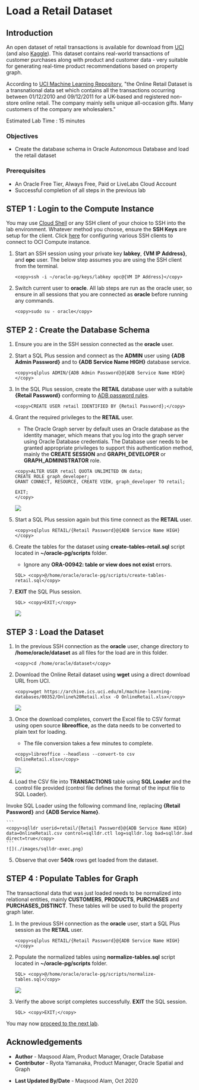 # Load a Retail Dataset

## Introduction

An open dataset of retail transactions is available for download from [UCI](https://archive.ics.uci.edu/ml/datasets/online+retail) (and also [Kaggle](https://www.kaggle.com/jihyeseo/online-retail-data-set-from-uci-ml-repo)). This dataset contains real-world transactions of customer purchases along with product and customer data - very suitable for generating real-time product recommendations based on property graph.

According to [UCI Machine Learning Repository](https://archive.ics.uci.edu/ml/datasets/online+retail), "the Online Retail Dataset is a transnational data set which contains all the transactions occurring between 01/12/2010 and 09/12/2011 for a UK-based and registered non-store online retail. The company mainly sells unique all-occasion gifts. Many customers of the company are wholesalers."

Estimated Lab Time : 15 minutes

### Objectives

- Create the database schema in Oracle Autonomous Database and load the retail dataset

### Prerequisites

- An Oracle Free Tier, Always Free, Paid or LiveLabs Cloud Account
- Successful completion of all steps in the previous lab

## **STEP 1** : Login to the Compute Instance

You may use [Cloud Shell](https://docs.cloud.oracle.com/en-us/iaas/Content/API/Concepts/cloudshellintro.htm) or any SSH client of your choice to SSH into the lab environment. Whatever method you choose, ensure the **SSH Keys** are setup for the client. Click [here](https://docs.cloud.oracle.com/en-us/iaas/Content/GSG/Tasks/testingconnection.htm ) for configuring various SSH clients to connect to OCI Compute instance.

1. Start an SSH session using your private key **labkey**, **{VM IP Address}**, and **opc** user. The below step assumes you are using the SSH client from the terminal.

    ```
    <copy>ssh -i ~/oracle-pg/keys/labkey opc@{VM IP Address}</copy>
    ```

2. Switch current user to **oracle**. All lab steps are run as the oracle user, so ensure in all sessions that you are connected as **oracle** before running any commands.

    ```
    <copy>sudo su - oracle</copy>
    ```

## **STEP 2** : Create the Database Schema

1. Ensure you are in the SSH session connected as the **oracle** user.

2. Start a SQL Plus session and connect as the **ADMIN** user using **{ADB Admin Password}** and to **{ADB Service Name HIGH}** database service.

    ```
    <copy>sqlplus ADMIN/{ADB Admin Password}@{ADB Service Name HIGH}</copy>
    ```

3. In the SQL Plus session, create the **RETAIL** database user with a suitable **{Retail Password}** conforming to [ADB password rules](https://docs.oracle.com/en/cloud/paas/autonomous-data-warehouse-cloud/user/manage-users-admin.html#GUID-B227C664-EBA0-4B5E-B11C-A56B16567C1B).

    ```
    <copy>CREATE USER retail IDENTIFIED BY {Retail Password};</copy>
    ```

4. Grant the required privileges to the **RETAIL** user.

    - The Oracle Graph server by default uses an Oracle database as the identity manager, which means that you log into the graph server using Oracle Database credentials. The Database user needs to be granted appropriate privileges to support this authentication method, mainly the **CREATE SESSION** and  **GRAPH\_DEVELOPER** or **GRAPH\_ADMINISTRATOR** role.

    ```
    <copy>ALTER USER retail QUOTA UNLIMITED ON data;
    CREATE ROLE graph_developer;
    GRANT CONNECT, RESOURCE, CREATE VIEW, graph_developer TO retail;

    EXIT;
    </copy>
    ```
    ![](./images/sqlplus-create-retail-user.png)

5. Start a SQL Plus session again but this time connect as the **RETAIL** user.

    ```
    <copy>sqlplus RETAIL/{Retail Password}@{ADB Service Name HIGH}</copy>
    ```

6. Create the tables for the dataset using **create-tables-retail.sql** script located in **~/oracle-pg/scripts** folder.

    - Ignore any **ORA-00942: table or view does not exist** errors.

    ```
    SQL> <copy>@/home/oracle/oracle-pg/scripts/create-tables-retail.sql</copy>
    ```

7. **EXIT** the SQL Plus session.

    ```
    SQL> <copy>EXIT;</copy>
    ```
    ![](./images/sqlplus-retail-schema-create.png)

## **STEP 3** : Load the Dataset

1. In the previous SSH connection as the **oracle** user, change directory to **/home/oracle/dataset** as all files for the load are in this folder.

    ```
    <copy>cd /home/oracle/dataset</copy>
    ```

2. Download the Online Retail dataset using **wget** using a direct download URL from UCI.

    ```
    <copy>wget https://archive.ics.uci.edu/ml/machine-learning-databases/00352/Online%20Retail.xlsx -O OnlineRetail.xlsx</copy>
    ```
    ![](./images/wget-online-retail.png)

3. Once the download completes, convert the Excel file to CSV format using open source **libreoffice**, as the data needs to be converted to plain text for loading.

    - The file conversion takes a few minutes to complete.

    ```
    <copy>libreoffice --headless --convert-to csv OnlineRetail.xlsx</copy>
    ```
    ![](./images/libreoffice.png)

4. Load the CSV file into **TRANSACTIONS** table using **SQL Loader** and the control file provided (control file defines the format of the input file to SQL Loader).

  Invoke SQL Loader using the following command line, replacing **{Retail Password}** and **{ADB Service Name}**.

    ```
    <copy>sqlldr userid=retail/{Retail Password}@{ADB Service Name HIGH} data=OnlineRetail.csv control=sqlldr.ctl log=sqlldr.log bad=sqlldr.bad direct=true</copy>
    ```
    ![](./images/sqlldr-exec.png)

5. Observe that over **540k** rows get loaded from the dataset.

## **STEP 4** : Populate Tables for Graph

The transactional data that was just loaded needs to be normalized into relational entities, mainly **CUSTOMERS**, **PRODUCTS**, **PURCHASES** and **PURCHASES_DISTINCT**. These tables will be used to build the property graph later.

1. In the previous SSH connection as the **oracle** user, start a SQL Plus session as the **RETAIL** user.

    ```
    <copy>sqlplus RETAIL/{Retail Password}@{ADB Service Name HIGH}</copy>
    ```

2. Populate the normalized tables using **normalize-tables.sql** script located in **~/oracle-pg/scripts** folder.

    ```
    SQL> <copy>@/home/oracle/oracle-pg/scripts/normalize-tables.sql</copy>
    ```
    ![](./images/denormalize-load.png)

3. Verify the above script completes successfully. **EXIT** the SQL session.

    ```
    SQL> <copy>EXIT;</copy>
    ```

You may now [proceed to the next lab](#next).

## Acknowledgements

- **Author** - Maqsood Alam, Product Manager, Oracle Database
- **Contributor** - Ryota Yamanaka, Product Manager, Oracle Spatial and Graph
* **Last Updated By/Date** - Maqsood Alam, Oct 2020

